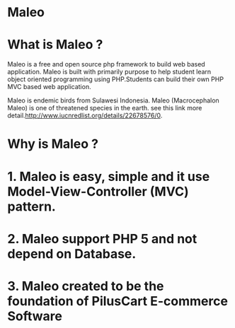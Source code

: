 # Maleo

# What is Maleo ?  
  
  Maleo is a free and open source php framework to build web based application. Maleo is built with primarily purpose to help student learn object oriented programming using PHP.Students can build their own PHP MVC based web application. 
  
  Maleo is endemic birds from Sulawesi Indonesia. Maleo (Macrocephalon Maleo) is one of threatened species in the earth. see this link more detail.http://www.iucnredlist.org/details/22678576/0.  

# Why is Maleo ?  
  # 1. Maleo is easy, simple and it use Model-View-Controller (MVC) pattern.  
  # 2. Maleo support PHP 5 and not depend on Database.
  # 3. Maleo created to be the foundation of PilusCart E-commerce Software
